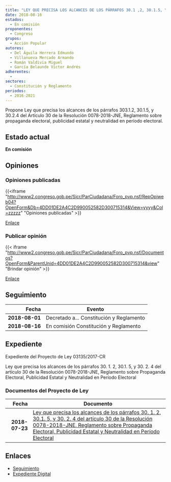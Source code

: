 ```yaml
---
title: "LEY QUE PRECISA LOS ALCANCES DE LOS PÁRRAFOS 30.1 ,2, 30.1.5, Y 30.2.4 DEL ARTÍCULO 30 DE LA RESOLUCIÓN 0078-2018-JNE, REGLAMENTO SOBRE PROPAGANDA ELECTORAL, PUBLICIDAD ESTATAL Y NEUTRALIDAD EN PERÍODO ELECTORAL"
date: 2018-08-16
estados: 
  - En comisión
proponentes: 
  - Congreso
grupos: 
  - Acción Popular
autores: 
  - Del Águila Herrera Edmundo
  - Villanueva Mercado Armando
  - Román Valdivia Miguel
  - García Belaunde Víctor Andrés
adherentes: 
  - 
sectores: 
  - Constitución y Reglamento
periodos: 
  - 2016-2021
---
```


Propone Ley que precisa los alcances de los párrafos 303.1.2, 30.1.5, y 30.2.4 del Artículo 30 de la Resolución 0078-2018-JNE, Reglamento sobre propaganda electoral, publicidad estatal y neutralidad en período electoral.


## Estado actual

**En comisión**

## Opiniones

### Opiniones publicadas

{{<iframe "http://www2.congreso.gob.pe/Sicr/ParCiudadana/Foro_pvp.nsf/RepOpiweb04?OpenForm&Db=4DD01DE2A4C2D990052582D300715314&View=yyyy&Col=zzzzz" "Opiniones publicadas" >}}

[Enlace](http://www2.congreso.gob.pe/Sicr/ParCiudadana/Foro_pvp.nsf/RepOpiweb04?OpenForm&Db=4DD01DE2A4C2D990052582D300715314&View=yyyy&Col=zzzzz)
### Publicar opinión

{{< iframe "http://www2.congreso.gob.pe/Sicr/ParCiudadana/Foro_pvp.nsf/Documentos?OpenForm&ParentUnid=4DD01DE2A4C2D990052582D300715314&view" "Brindar opinión" >}}

[Enlace](http://www2.congreso.gob.pe/Sicr/ParCiudadana/Foro_pvp.nsf/Documentos?OpenForm&ParentUnid=4DD01DE2A4C2D990052582D300715314&view)

## Seguimiento

| Fecha | Evento |
|------:|--------|
| **2018-08-01** | Decretado a... Constitución y Reglamento|
| **2018-08-16** | En comisión Constitución y Reglamento|


## Expediente

Expediente del Proyecto de Ley 03135/2017-CR

Ley que precisa los alcances de los párrafos 30. 1. 2, 30.1. 5, y 30. 2. 4 del artículo 30 de la Resolución 0078-2018-JNE, Reglamento sobre Propaganda Electoral, Publicidad Estatal y Neutralidad en Período Electoral


### Documentos del Proyecto de Ley

| Fecha | Documento |
|------:|--------|
| **2018-07-23** | [Ley que precisa los alcances de los párrafos 30. 1. 2, 30.1. 5, y 30. 2. 4 del artículo 30 de la Resolución 0078-2018-JNE, Reglamento sobre Propaganda Electoral, Publicidad Estatal y Neutralidad en Período Electoral](http://www.leyes.congreso.gob.pe/Documentos/2016_2021/Proyectos_de_Ley_y_de_Resoluciones_Legislativas/PL0313520180723.PDF) |

## Enlaces 

- [Seguimiento](http://www2.congreso.gob.pe/Sicr/TraDocEstProc/CLProLey2016.nsf/f7fff46988ca05b1052578e100829cc7/6b42a8b3af9d0c5e052582d3007a2b52?OpenDocument)
- [Expediente Digital](http://www2.congreso.gob.pe/Sicr/TraDocEstProc/CLProLey2016.nsf/f7fff46988ca05b1052578e100829cc7/6b42a8b3af9d0c5e052582d3007a2b52?OpenDocument&Click=05257FB7005EB655.eb71d0cf91d8294e05256cdf006b5706/$Body/0.1C6C)
